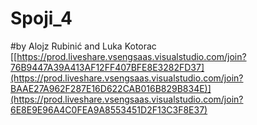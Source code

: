 # Spoji_4
 #by Alojz Rubinić and Luka Kotorac
[[https://prod.liveshare.vsengsaas.visualstudio.com/join?76B9447A39A413AF12FF407BFE8E3282FD37](https://prod.liveshare.vsengsaas.visualstudio.com/join?BAAE27A962F287E16D622CAB016B829B834E)](https://prod.liveshare.vsengsaas.visualstudio.com/join?6E8E9E96A4C0FEA9A8553451D2F13C3F8E37)
